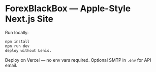 # ForexBlackBox — Apple-Style Next.js Site

Run locally:
```bash
npm install
npm run dev
deploy without Lenis.
```
Deploy on Vercel — no env vars required. Optional SMTP in `.env` for API email.
